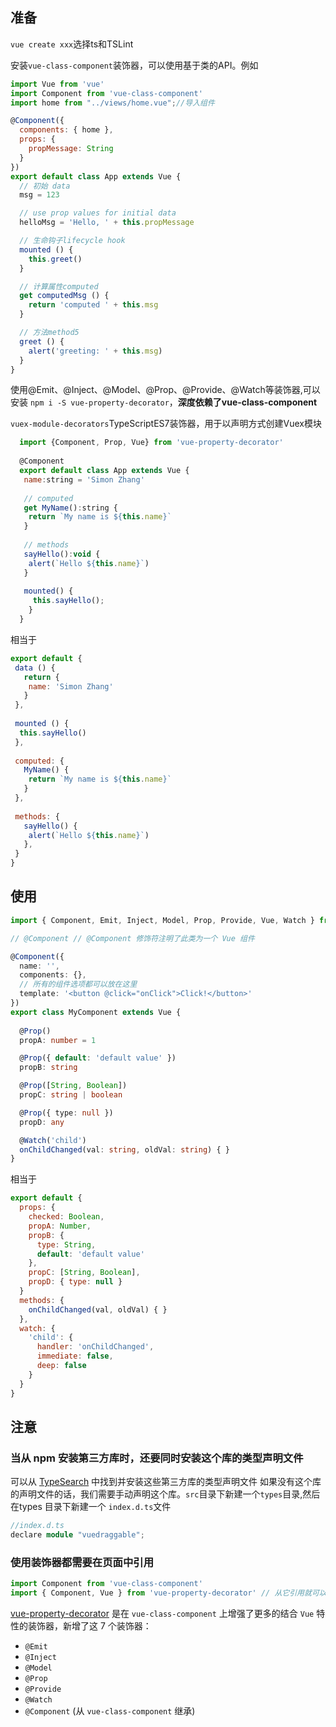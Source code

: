 ## 准备

`vue create xxx`选择ts和TSLint

安装`vue-class-component`装饰器，可以使用基于类的API。例如

```jsx
import Vue from 'vue'
import Component from 'vue-class-component'
import home from "../views/home.vue";//导入组件

@Component({
  components: { home },
  props: {
    propMessage: String
  }
})
export default class App extends Vue {
  // 初始 data
  msg = 123

  // use prop values for initial data
  helloMsg = 'Hello, ' + this.propMessage

  // 生命钩子lifecycle hook
  mounted () {
    this.greet()
  }

  // 计算属性computed
  get computedMsg () {
    return 'computed ' + this.msg
  }

  // 方法method5
  greet () {
    alert('greeting: ' + this.msg)
  }
}
```

使用@Emit、@Inject、@Model、@Prop、@Provide、@Watch等装饰器,可以安装 `npm i -S vue-property-decorator`，**深度依赖了vue-class-component**

`vuex-module-decorators`TypeScriptES7装饰器，用于以声明方式创建Vuex模块

```js
  import {Component, Prop, Vue} from 'vue-property-decorator'
   
  @Component
  export default class App extends Vue {
   name:string = 'Simon Zhang'
   
   // computed
   get MyName():string {
   	return `My name is ${this.name}`
   }
   
   // methods
   sayHello():void {
   	alert(`Hello ${this.name}`)
   }
   
   mounted() {
     this.sayHello();
    }
  }
```

  相当于

  ```js
  export default {
   data () {
     return {
      name: 'Simon Zhang'
     }
   },
   
   mounted () {
   	this.sayHello()
   },
   
   computed: {
     MyName() {
      return `My name is ${this.name}`
     }
   },
   
   methods: {
     sayHello() {
      alert(`Hello ${this.name}`)
     },
   }
  }
  ```

## 使用

```typescript
import { Component, Emit, Inject, Model, Prop, Provide, Vue, Watch } from 'vue-property-decorator'

// @Component // @Component 修饰符注明了此类为一个 Vue 组件

@Component({
  name: '',
  components: {},
  // 所有的组件选项都可以放在这里
  template: '<button @click="onClick">Click!</button>'
})
export class MyComponent extends Vue {
  
  @Prop()
  propA: number = 1

  @Prop({ default: 'default value' })
  propB: string

  @Prop([String, Boolean])
  propC: string | boolean

  @Prop({ type: null })
  propD: any

  @Watch('child')
  onChildChanged(val: string, oldVal: string) { }
}
```

相当于

```js
export default {
  props: {
    checked: Boolean,
    propA: Number,
    propB: {
      type: String,
      default: 'default value'
    },
    propC: [String, Boolean],
    propD: { type: null }
  }
  methods: {
    onChildChanged(val, oldVal) { }
  },
  watch: {
    'child': {
      handler: 'onChildChanged',
      immediate: false,
      deep: false
    }
  }
}
```



## 注意

### 当从 npm 安装第三方库时，还要同时安装这个库的类型声明文件

可以从 [TypeSearch](https://links.jianshu.com/go?to=https%3A%2F%2Fmicrosoft.github.io%2FTypeSearch%2F) 中找到并安装这些第三方库的类型声明文件
 如果没有这个库的声明文件的话，我们需要手动声明这个库。`src`目录下新建一个`types`目录,然后在types 目录下新建一个 `index.d.ts`文件

```cpp
//index.d.ts
declare module "vuedraggable";
```

### 使用装饰器都需要在页面中引用

```js
import Component from 'vue-class-component'
import { Component, Vue } from 'vue-property-decorator' // 从它引用就可以
```

[vue-property-decorator](https://github.com/kaorun343/vue-property-decorator) 是在 `vue-class-component` 上增强了更多的结合 `Vue` 特性的装饰器，新增了这 7 个装饰器：

- `@Emit`
- `@Inject`
- `@Model`
- `@Prop`
- `@Provide`
- `@Watch`
- `@Component` (从 `vue-class-component` 继承)